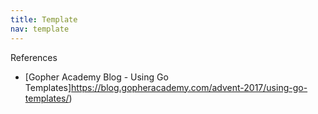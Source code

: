 ```yaml
---
title: Template
nav: template
---
```


References

* [Gopher Academy Blog - Using Go Templates]https://blog.gopheracademy.com/advent-2017/using-go-templates/) 